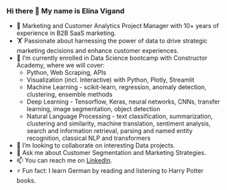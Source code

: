 ### Hi there 👋 My name is Elina Vigand

- 🔭 Marketing and Customer Analytics Project Manager with 10+ years of experience in B2B SaaS marketing.
- 🏋️ Passionate about harnessing the power of data to drive strategic marketing decisions and enhance customer experiences. 
- 🌱 I’m currently enrolled in Data Science bootcamp with Constructor Academy, where we will cover:
  * Python, Web Scraping, APIs
  * Visualization (incl. Interactive) with Python, Plotly, Streamlit
  * Machine Learning - scikit-learn, regression, anomaly detection, clustering, ensemble methods
  * Deep Learning - Tensorflow, Keras, neural networks, CNNs, transfer learning, image segmentation, object detection
  * Natural Language Processing - text classification, summarization, clustering and similarity, machine translation, sentiment analysis, search and information retrieval, parsing and named entity recognition, classical NLP and transformers
- 👯 I’m looking to collaborate on interesting Data projects.
- 💬 Ask me about Customer Segmentation and Marketing Strategies.
- 📫 You can reach me on [LinkedIn](https://www.linkedin.com/in/elinavigand/).
- ⚡ Fun fact: I learn German by reading and listening to Harry Potter books.
